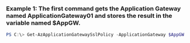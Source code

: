 ### Example 1: The first command gets the Application Gateway named ApplicationGateway01 and stores the result in the variable named $AppGW.
```powershell
PS C:\> Get-AzApplicationGatewaySslPolicy -ApplicationGateway $AppGW
```

